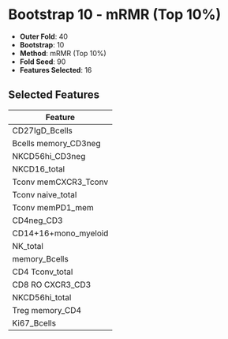 # Bootstrap 10 - mRMR (Top 10%)

- **Outer Fold**: 40
- **Bootstrap**: 10
- **Method**: mRMR (Top 10%)
- **Fold Seed**: 90
- **Features Selected**: 16

## Selected Features

| Feature |
|---------|
| CD27IgD_Bcells |
| Bcells memory_CD3neg |
| NKCD56hi_CD3neg |
| NKCD16_total |
| Tconv memCXCR3_Tconv |
| Tconv naive_total |
| Tconv memPD1_mem |
| CD4neg_CD3 |
| CD14+16+mono_myeloid |
| NK_total |
| memory_Bcells |
| CD4 Tconv_total |
| CD8 RO CXCR3_CD3 |
| NKCD56hi_total |
| Treg memory_CD4 |
| Ki67_Bcells |

